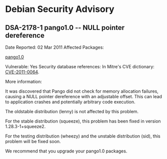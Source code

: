 
Debian Security Advisory
========================


DSA-2178-1 pango1.0 -- NULL pointer dereference
-----------------------------------------------



Date Reported:
02 Mar 2011
Affected Packages:

[pango1.0](https://packages.debian.org/src:pango1.0)

Vulnerable:
Yes
Security database references:
In Mitre's CVE dictionary: [CVE-2011-0064](https://security-tracker.debian.org/tracker/CVE-2011-0064).  

More information:

It was discovered that Pango did not check for memory allocation
failures, causing a NULL pointer dereference with an adjustable
offset. This can lead to application crashes and potentially
arbitrary code execution.


The oldstable distribution (lenny) is not affected by this problem.


For the stable distribution (squeeze), this problem has been fixed in
version 1.28.3-1+squeeze2.


For the testing distribution (wheezy) and the unstable distribution (sid),
this problem will be fixed soon.


We recommend that you upgrade your pango1.0 packages.





